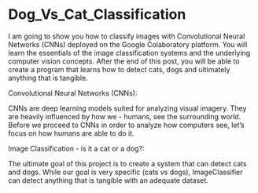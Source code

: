 # Dog_Vs_Cat_Classification
I am going to show you how to classify images with Convolutional Neural Networks (CNNs) deployed on the Google Colaboratory platform. You will learn the essentials of the image classification systems and the underlying computer vision concepts. After the end of this post, you will be able to create a program that learns how to detect cats, dogs and ultimately anything that is tangible.

Convolutional Neural Networks (CNNs):

CNNs are deep learning models suited for analyzing visual imagery. They are heavily influenced by how we - humans, see the surrounding world. Before we proceed to CNNs in order to analyze how computers see, let’s focus on how humans are able to do it.

Image Classification - is it a cat or a dog?:

The ultimate goal of this project is to create a system that can detect cats and dogs. While our goal is very specific (cats vs dogs), ImageClassifier can detect anything that is tangible with an adequate dataset.
